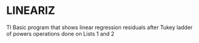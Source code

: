 # LINEARIZ
TI Basic program that shows linear regression residuals after Tukey ladder of powers operations done on Lists 1 and 2
